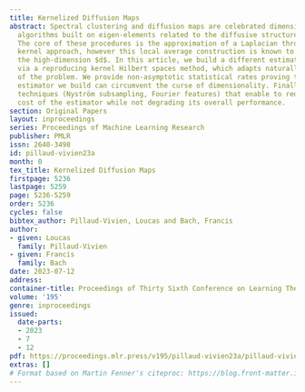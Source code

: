 ```yaml
---
title: Kernelized Diffusion Maps
abstract: Spectral clustering and diffusion maps are celebrated dimensionality reduction
  algorithms built on eigen-elements related to the diffusive structure of the data.
  The core of these procedures is the approximation of a Laplacian through a graph
  kernel approach, however this local average construction is known to be cursed by
  the high-dimension $d$. In this article, we build a different estimator of the Laplacian,
  via a reproducing kernel Hilbert spaces method, which adapts naturally to the regularity
  of the problem. We provide non-asymptotic statistical rates proving that the kernel
  estimator we build can circumvent the curse of dimensionality. Finally we discuss
  techniques (Nyström subsampling, Fourier features) that enable to reduce the computational
  cost of the estimator while not degrading its overall performance.
section: Original Papers
layout: inproceedings
series: Proceedings of Machine Learning Research
publisher: PMLR
issn: 2640-3498
id: pillaud-vivien23a
month: 0
tex_title: Kernelized Diffusion Maps
firstpage: 5236
lastpage: 5259
page: 5236-5259
order: 5236
cycles: false
bibtex_author: Pillaud-Vivien, Loucas and Bach, Francis
author:
- given: Loucas
  family: Pillaud-Vivien
- given: Francis
  family: Bach
date: 2023-07-12
address: 
container-title: Proceedings of Thirty Sixth Conference on Learning Theory
volume: '195'
genre: inproceedings
issued:
  date-parts:
  - 2023
  - 7
  - 12
pdf: https://proceedings.mlr.press/v195/pillaud-vivien23a/pillaud-vivien23a.pdf
extras: []
# Format based on Martin Fenner's citeproc: https://blog.front-matter.io/posts/citeproc-yaml-for-bibliographies/
---
```

